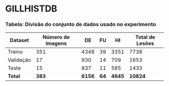 # GILLHISTDB

### Tabela: Divisão do conjunto de dados usado no experimento

| Dataset   | Número de Imagens | DE    | FU  | HI    | Total de Lesões |
|-----------|--------------------|-------|-----|--------|------------------|
| Treino    | 351                | 4348  | 39  | 3351   | 7738             |
| Validação | 17                 | 930   | 14  | 709    | 1653             |
| Teste     | 15                 | 837   | 11  | 585    | 1433             |
| **Total** | **383**            | **6156** | **64** | **4645** | **10824**         |
